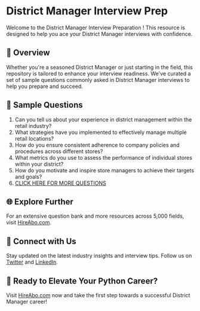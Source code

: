 # District Manager Interview Prep

Welcome to the District Manager Interview Preparation ! This resource is designed to help you ace your District Manager interviews with confidence.

## 🚀 Overview

Whether you're a seasoned District Manager or just starting in the field, this repository is tailored to enhance your interview readiness. We've curated a set of sample questions commonly asked in District Manager interviews to help you prepare and succeed.

## 📝 Sample Questions

1. Can you tell us about your experience in district management within the retail industry?
2. What strategies have you implemented to effectively manage multiple retail locations?
3. How do you ensure consistent adherence to company policies and procedures across different stores?
4. What metrics do you use to assess the performance of individual stores within your district?
5. How do you motivate and inspire store managers to achieve their targets and goals?
6. [CLICK HERE FOR MORE QUESTIONS](https://hireabo.com/job/22_0_6/District%20Manager)

## 🌐 Explore Further

For an extensive question bank and more resources across 5,000 fields, visit [HireAbo.com](https://www.hireabo.com).

## 📱 Connect with Us

Stay updated on the latest industry insights and interview tips. Follow us on [Twitter](https://twitter.com/hireabo) and [LinkedIn](https://www.linkedin.com/in/hire-abo-3609972a8/).

## 🚀 Ready to Elevate Your Python Career?

Visit [HireAbo.com](https://www.hireabo.com) now and take the first step towards a successful District Manager career!